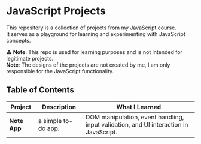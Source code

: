 # JavaScript Projects

This repository is a collection of projects from my JavaScript course.  
It serves as a playground for learning and experimenting with JavaScript concepts.  

⚠️ **Note**: This repo is used for learning purposes and is not intended for legitimate projects.  
    **Note**: The designs of the projects are not created by me, I am only responsible for the JavaScript functionality.

## Table of Contents  

| Project       | Description         | What I Learned|
|---------------|---------------------|---------------|
| **Note App**  | a simple to-do app. |DOM manipulation, event handling, input validation, and UI interaction in JavaScript.|
